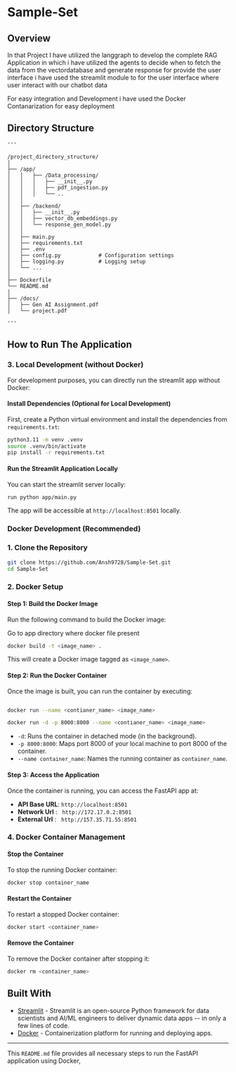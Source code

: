 # Sample-Set

## Overview

<p>In that Project I have utilized the langgraph to develop the complete RAG Application in which i have utilized the agents to decide when to fetch the data from the vectordatabase and generate response for provide the user interface i have used the streamlit module to for the user interface where user interact with our chatbot data

For easy integration and Development i have used the Docker Contanarization for easy deployment 
</p>

## Directory Structure

    '''

    /project_directory_structure/
    │
    ├── /app/            
    │   │   ├── /Data_processing/    
    │   │   │   ├── __init__.py
    │   │   │   ├── pdf_ingestion.py
    │   │   │   └── ..                 
    │   │
    │   ├── /backend/             
    │   │   ├── __init__.py
    │   │   ├── vector_db_embeddings.py
    │   │   └── response_gen_model.py                        
    │   │
    │   ├── main.py              
    │   ├── requirements.txt      
    │   ├── .env                 
    │   ├── config.py            # Configuration settings
    │   ├── logging.py           # Logging setup
    │   └── ...                                   
    │                
    ├── Dockerfile             
    └── README.md
    │
    ├── /docs/                 
    │   ├── Gen AI Assignment.pdf           
    │   └── project.pdf             
    
    '''

## How to Run The Application


### 3. Local Development (without Docker)

For development purposes, you can directly run the streamlit app without Docker:

#### Install Dependencies (Optional for Local Development)

First, create a Python virtual environment and install the dependencies from `requirements.txt`:

```bash
python3.11 -m venv .venv
source .venv/bin/activate
pip install -r requirements.txt
```

#### Run the Streamlit Application Locally

You can start the streamlit server locally:

```bash
run python app/main.py
```

The app will be accessible at `http://localhost:8501` locally.


### Docker  Development (Recommended)

### 1. Clone the Repository

```bash
git clone https://github.com/Ansh9728/Sample-Set.git
cd Sample-Set
```

### 2. Docker Setup

#### Step 1: Build the Docker Image

Run the following command to build the Docker image:

Go to app directory where docker file present
```bash
docker build -t <image_name> .
```

This will create a Docker image tagged as `<image_name>`.

#### Step 2: Run the Docker Container

Once the image is built, you can run the container by executing:

```bash

docker run --name <contianer_name> <image_name>

docker run -d -p 8000:8000 --name <contianer_name> <image_name>
```

- `-d`: Runs the container in detached mode (in the background).
- `-p 8000:8000`: Maps port 8000 of your local machine to port 8000 of the container.
- `--name container_name`: Names the running container as `container_name`.

#### Step 3: Access the Application

Once the container is running, you can access the FastAPI app at:

- **API Base URL**: `http://localhost:8501`
- **Network Url** : ` http://172.17.0.2:8501`
- **External Url** : ` http://157.35.71.55:8501`

### 4. Docker Container Management

#### Stop the Container

To stop the running Docker container:

```bash
docker stop container_name
```

#### Restart the Container

To restart a stopped Docker container:

```bash
docker start <container_name>
```

#### Remove the Container

To remove the Docker container after stopping it:

```bash
docker rm <container_name>
```


## Built With

- [Streamlit](https://streamlit.io/) - Streamlit is an open-source Python framework for data scientists and AI/ML engineers to deliver dynamic data apps -- in only a few lines of code.
- [Docker](https://www.docker.com/) - Containerization platform for running and deploying apps.

---

This `README.md` file provides all necessary steps to run the FastAPI application using Docker, 